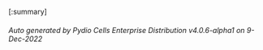 






[:summary]

###### Auto generated by Pydio Cells Enterprise Distribution v4.0.6-alpha1 on 9-Dec-2022
